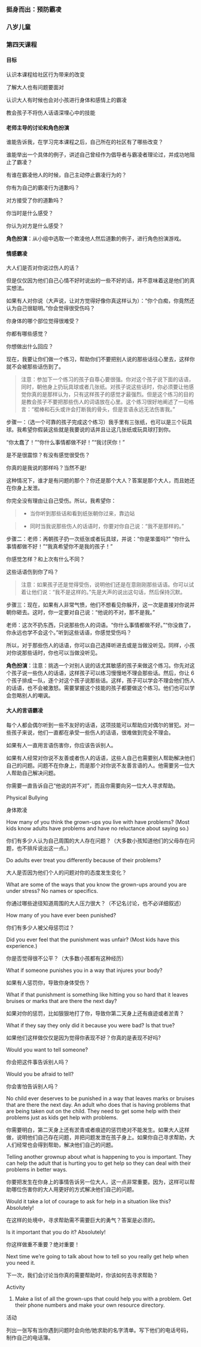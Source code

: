 ### 挺身而出：预防霸凌

### 八岁儿童

### 第四天课程

#### 目标

认识本课程给社区行为带来的改变

了解大人也有问题要面对

认识大人有时候也会对小孩进行身体和感情上的霸凌

教会孩子不将伤人话语深埋心中的技能

#### 老师主导的讨论和角色扮演

谁能告诉我，在学习完本课程之后，自己所在的社区有了哪些改变？

谁能举出一个具体的例子，讲述自己曾经作为倡导者与霸凌者理论过，并成功地阻止了霸凌？

有谁在霸凌他人的时候，自己主动停止霸凌行为的？

你有为自己的霸凌行为道歉吗？

对方接受了你的道歉吗？

你当时是什么感受？

你认为对方是什么感受？

**角色扮演**：从小组中选取一个欺凌他人然后道歉的例子，进行角色扮演游戏。

#### 情感霸凌

大人们是否对你说过伤人的话？

但是仅仅因为他们自己心情不好时说出的一些不好的话，并不意味着这是他们的真实想法。

如果有人对你说（大声说，让对方觉得好像你真这样认为）：“你个白痴，你竟然还认为自己很聪明。”你会觉得很受伤吗？

你身体的哪个部位觉得很难受？

你都有哪些感觉？

你想做出什么回应？

现在，我要让你们做一个练习，帮助你们不要把别人说的那些话往心里去，这样你就不会被那些话伤到了。

> 注意：参加下一个练习的孩子自尊心要很强。你对这个孩子说下面的话语，同时，朝他身上扔玩具球或者几张纸。对孩子说这些话时，你必须要让他感觉你真的是那样认为，只有这样孩子的感觉才最强烈。但是这个练习的目的是教会孩子不要把那些伤人的词语放在心里。这个练习很好地阐述了一句格言：“棍棒和石头或许会打断我的骨头，但是言语永远无法伤害我。”

步骤一：（选一个可靠的孩子完成这个练习）我手里有三张纸，也可以是三个玩具球。我希望你假装这些就是我要说的话并且让这几张纸或玩具球打到你。

“你太蠢了！”“你什么事情都做不好！”“我讨厌你！”

是不是很震惊？有没有感觉很受伤？

你真的是我说的那样吗？当然不是!

这种情况下，谁才是有问题的那个？你还是那个大人？答案是那个大人，而且她还在你身上发泄。

你完全没有理由让自己受伤。所以，我希望你：

>* 当你听到那些话和看到纸张朝你过来，靠边站

>* 同时当我说那些伤人的话语时，你要对你自己说：“我不是那样的。”

步骤二：老师：再朝孩子扔一次纸张或者玩具球，并说：“你是笨蛋吗?” “你什么事情都做不好！”“我真希望你不是我的孩子！”

你感觉怎样？和上次有什么不同？

这些话语伤到你了吗？

> 注意：如果孩子还是觉得受伤，说明他们还是在意刚刚那些话语。你可以试着让他们说：“我不是这样的。”先是大声的说出这句话，然后保持沉默。

步骤三：现在，如果有人非常气愤，他们不想看见你躲开，这一次是直接对你说并朝你砸去。这时，你一定要对自己说：“他说的不对，那不是我。”

老师：这次不扔东西，只说那些伤人的词语。“你什么事情都做不好。”“你没救了，你永远也学不会这个。”听到这些话语，你感觉受伤吗？

所以，对于那些伤人的话语，你可以自己选择听进去或是当做没听见。同样，小孩对你说那些话时，你也可以当做没听见。

**角色扮演**：注意：挑选一个对别人说的话尤其敏感的孩子来做这个练习。你先对这个孩子说一些伤人的话语，这样孩子可以练习慢慢地不理会那些话。然后，你让 6 个孩子排成一队，逐个对这个孩子说那些话。这样，孩子可以学会不理会他们伤人的话语，也不会被激怒。需要掌握这个技能的孩子都要做这个练习。他们也可以学会忽略别人的嘲讽。

#### 大人的言语霸凌

每个人都会偶尔听到一些不友好的话语，这项技能可以帮助应对偶尔的冒犯。对一些孩子来说，他们一直都在承受一些伤人的话语，很难做到完全不理会。

如果有人一直用言语伤害你，你应该告诉别人。

如果有人经常对你说不友善或者伤人的话语，这些人自己也需要别人帮助解决他们自己的问题。问题不在你身上，而是那个对你说不友善言语的人。他需要另一位大人帮助自己解决问题。

你需要一直告诉自己“他说的并不对”，而且你需要向另一位大人寻求帮助。

Physical Bullying

身体欺凌

How many of you think the grown-ups you live with have problems? (Most kids know adults have problems and have no reluctance about saying so.)

你们有多少人认为自己周围的大人存在问题？（大多数小孩知道他们的父母存在问题，也不排斥说出这一点。）

Do adults ever treat you differently because of their problems?

大人是否因为他们个人的问题对你的态度发生变化？

What are some of the ways that you know the grown-ups around you are under stress? No names or specifics.

你通过哪些途径知道周围的大人压力很大？（不记名讨论，也不必详细叙述）

How many of you have ever been punished?

你们有多少人被父母惩罚过？

Did you ever feel that the punishment was unfair? (Most kids have this experience.)

你是否觉得很不公平？（大多数小孩都有这种经历）

What if someone punishes you in a way that injures your body?

如果有人惩罚你，导致你身体受伤？

What if that punishment is something like hitting you so hard that it leaves bruises or marks that are there the next day?

如果对你的惩罚，比如狠狠地打了你，导致你第二天身上还有痕迹或者淤青？

What if they say they only did it because you were bad? Is that true?

如果他们这样做仅仅是因为觉得你表现不好？你真的是表现不好吗?

Would you want to tell someone?

你会把这件事告诉别人吗？

Would you be afraid to tell?

你会害怕告诉别人吗？

No child ever deserves to be punished in a way that leaves marks or bruises that are there the next day. An adult who does that is having problems that are being taken out on the child. They need to get some help with their problems just as kids get help with problems.

你需要明白，第二天身上还有淤青或者痕迹的惩罚绝对不能发生。如果大人这样做，说明他们自己存在问题，并把问题发泄在孩子身上。如果你自己寻求帮助，大人们经常也会得到帮助，解决他们自己的问题。



Telling another grownup about what is happening to you is important. They can help the adult that is hurting you to get help so they can deal with their problems in better ways.

你要把发生在你身上的事情告诉另一位大人，这一点非常重要。因为，这样可以帮助哪位伤害你的大人用更好的方式解决他们自己的问题。

Would it take a lot of courage to ask for help in a situation like this? Absolutely!

在这样的处境中，寻求帮助需不需要巨大的勇气？答案是必须的。

Is it important that you do it? Absolutely!

你这样做重不重要？绝对重要！

Next time we’re going to talk about how to tell so you really get help when you need it.

下一次，我们会讨论当你真的需要帮助时，你该如何去寻求帮助？



Activity

1. Make a list of all the grown-ups that could help you with a problem. Get their phone numbers and make your own resource directory.

活动

列出一张写有当你遇到问题时会向他/她求助的名字清单。写下他们的电话号码，制作自己的电话簿。
